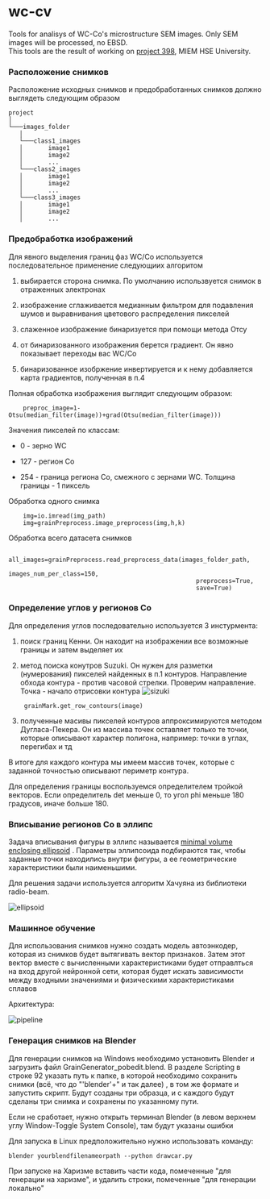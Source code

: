 wc-cv
=====

Tools for analisys of WC-Co's microstructure SEM images. Only SEM images will be processed, no EBSD.  
This tools are the result of working on [project 398](https://cabinet.miem.hse.ru/#/project/398/info), MIEM HSE
University.

### Расположение снимков

Расположение исходных снимков и предобработанных снимков должно выглядеть следующим образом

```
project
│
└───images_folder
   │
   └───class1_images
   │       image1
   │       image2
   │       ...
   └───class2_images
   │       image1
   │       image2
   │       ...
   └───class3_images
   │       image1
   │       image2
   │       ...

```

### Предобработка изображений

Для явного выделения границ фаз WC/Co используется последовательное применение следующиих алгоритом

1) выбирается сторона снимка. По умолчанию использвуется снимок в отраженных электронах

2) изображение сглаживается медианным фильтром для подавления шумов и выравнивания цветового распределения пикселей

3) слаженное изображение бинаризуется при помощи метода Отсу

4) от бинаризованного изображения берется градиент. Он явно показывает переходы вас WC/Co

5) бинаризованное изобржение инвертируется и к нему добавляется карта градиентов, полученная в п.4

Полная обработка изображения выглядит следующим образом:

        preproc_image=1-Otsu(median_filter(image))+grad(Otsu(median_filter(image)))

Значения пикселей по классам:

* 0 - зерно WC

* 127 - регион Co

* 254 - граница региона Co, смежного с зернами WC. Толщина границы - 1 пиксель

Обработка одного снимка

        img=io.imread(img_path)
        img=grainPreprocess.image_preprocess(img,h,k)

Обработка всего датасета снимков

        all_images=grainPreprocess.read_preprocess_data(images_folder_path,
                                                        images_num_per_class=150,
                                                        preprocess=True,
                                                        save=True)

### Определение углов у регионов Co

Для определения углов последовательно используется 3 инстурмента:

1) поиск границ Кенни. Он находит на изображении все возможные границы и затем выделяет их


2) метод поиска конутров Suzuki. Он нужен для разметки (нумерования) пикселей найденных в п.1 контуров. Направление
   обхода контура - против часовой стрелки. Проверим направление. Точка - начало отрисовки контура
   ![sizuki](plots/suzuki.jpg)

        grainMark.get_row_contours(image)

3) полученные масивы пикселей контуров аппроксимируются методом Дугласа-Пекера. Он из массива точек оставляет только те
   точки, которые описывают характер полигона, например: точки в углах, перегибах и тд

В итоге для каждого контура мы имеем массив точек, которые с заданной точностью описывают периметр контура.

Для определения границы воспользуемся определителем тройкой векторов. Если определитель det меньше 0, то угол phi меньше
180 градусов, иначе больше 180.

### Вписывание регионов Co в эллипс

Задача вписывания фигуры в эллипс
называется [minimal volume enclosing ellipsoid](https://radio-beam.readthedocs.io/en/latest/api/radio_beam.commonbeam.getMinVolEllipse.html#radio_beam.commonbeam.getMinVolEllipse)
. Параметры эллипсоида подбираются так, чтобы заданные точки находились внутри фигуры, а ее геометрические
характеристики были наименьшими.

Для решения задачи используется алгоритм Хачуяна из библиотеки radio-beam.

![ellipsoid](/plots/enclosed-ellipse.png "miv vall ellipsoid")

### Машинное обучение

Для использования снимков нужно создать модель автоэнкодер, которая из снимков будет вытягивать вектор признаков. Затем
этот вектор вместе с вычисленными характеристиками будет отправлться на вход другой нейронной сети, которая будет искать
зависимости между входными значениями и физическими характеристиками сплавов

Архитектура:

![pipeline](https://drive.google.com/file/d/14-KxRV8ZdljLHcCqkZpT_N7x3Or1ZB8B/view?usp=sharing)

### Генерация снимков на Blender

Для генерации снимков на Windows необходимо установить Blender и загрузить файл GrainGenerator_pobedit.blend. В разделе
Scripting в строке 92 указать путь к папке, в которой необходимо сохранить снимки (всё, что до "'blender'+" и так далее)
, в том же формате и запустить скрипт. Будут созданы три образца, и с каждого будут сделаны три снимка и сохранены по
указанному пути.

Если не сработает, нужно открыть терминал Blender (в левом верхнем углу Window-Toggle System Console), там будут указаны
ошибки

Для запуска в Linux предположительно нужно использовать команду:
```
blender yourblendfilenameorpath --python drawcar.py
```

При запуске на Харизме вставить части кода, помеченные "для генерации на харизме", и удалить строки, помеченные "для
генерации локально"
